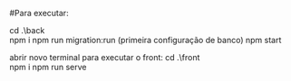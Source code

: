 #Para executar:

cd .\back\
npm i
npm run migration:run (primeira configuração de banco)
npm start

abrir novo terminal para executar o front:
cd .\front\
npm i
npm run serve